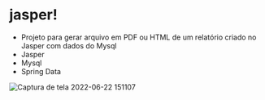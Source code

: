 # jasper!
- Projeto para gerar arquivo em PDF ou HTML de um relatório criado no Jasper com dados do Mysql
- Jasper
- Mysql
- Spring Data


![Captura de tela 2022-06-22 151107](https://user-images.githubusercontent.com/88802551/175107598-2b5fd548-16be-447f-9d6a-9c9f3aa5871a.png)
